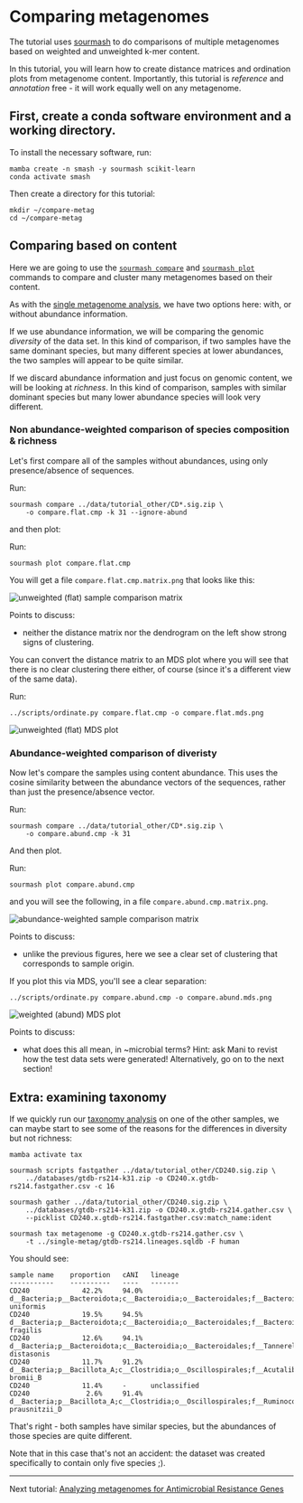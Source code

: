 # Comparing metagenomes

The tutorial uses [sourmash](https://sourmash.readthedocs.io/) to do
comparisons of multiple metagenomes based on weighted and unweighted
k-mer content.

In this tutorial, you will learn how to create distance matrices and
ordination plots from metagenome content. Importantly, this tutorial
is *reference* and *annotation* free - it will work equally well on
any metagenome.

## First, create a conda software environment and a working directory.

To install the necessary software, run:
```
mamba create -n smash -y sourmash scikit-learn
conda activate smash
```

Then create a directory for this tutorial:
```
mkdir ~/compare-metag
cd ~/compare-metag
```

## Comparing based on content

Here we are going to use the
[`sourmash compare`](https://sourmash.readthedocs.io/en/latest/command-line.html#sourmash-compare-compare-many-signatures) and
[`sourmash plot`](https://sourmash.readthedocs.io/en/latest/command-line.html#sourmash-plot-cluster-and-visualize-comparisons-of-many-signatures)
commands to compare and cluster many metagenomes based on their content.

As with the [single metagenome analysis](single-metagenomes-taxonomy.md), we have two options here: with, or without abundance information.

If we use abundance information, we will be comparing the genomic
*diversity* of the data set.  In this kind of comparison, if two
samples have the same dominant species, but many different species
at lower abundances, the two samples will appear to be quite similar.

If we discard abundance information and just focus on genomic content,
we will be looking at *richness*. In this kind of comparison, samples
with similar dominant species but many lower abundance species will look
very different.

<!-- @CTB we could do a gather of a different sample here, and show case. -->

### Non abundance-weighted comparison of species composition & richness

Let's first compare all of the samples without abundances, using only
presence/absence of sequences.

Run:
```
sourmash compare ../data/tutorial_other/CD*.sig.zip \
    -o compare.flat.cmp -k 31 --ignore-abund
```

and then plot:

Run:
```
sourmash plot compare.flat.cmp
```

You will get a file `compare.flat.cmp.matrix.png` that looks like this:

![unweighted (flat) sample comparison matrix](images/compare.flat.cmp.matrix.png)

Points to discuss:

* neither the distance matrix nor the dendrogram on the left show strong
  signs of clustering.
  
You can convert the distance matrix to an MDS plot where you will see that
there is no clear clustering there either, of course (since it's a different
view of the same data).

Run:
```
../scripts/ordinate.py compare.flat.cmp -o compare.flat.mds.png
```

![unweighted (flat) MDS plot](images/compare.flat.mds.png)

### Abundance-weighted comparison of diveristy

Now let's compare the samples using content abundance. This uses the
cosine similarity between the abundance vectors of the sequences, rather
than just the presence/absence vector.

Run:
```
sourmash compare ../data/tutorial_other/CD*.sig.zip \
    -o compare.abund.cmp -k 31
```

And then plot.

Run:
```
sourmash plot compare.abund.cmp
```

and you will see the following, in a file `compare.abund.cmp.matrix.png`.

![abundance-weighted sample comparison matrix](images/compare.abund.cmp.matrix.png)

Points to discuss:

* unlike the previous figures, here we see a clear set of clustering that
  corresponds to sample origin.

If you plot this via MDS, you'll see a clear separation:

```
../scripts/ordinate.py compare.abund.cmp -o compare.abund.mds.png
```

![weighted (abund) MDS plot](images/compare.abund.mds.png)

Points to discuss:

* what does this all mean, in ~microbial terms? Hint: ask Mani to
  revist how the test data sets were generated! Alternatively,
  go on to the next section!
  
## Extra: examining taxonomy

If we quickly run our [taxonomy analysis](single-metagenomes-taxonomy.md) on
one of the other samples, we can maybe start to see some of the reasons for
the differences in diversity but not richness:

```
mamba activate tax

sourmash scripts fastgather ../data/tutorial_other/CD240.sig.zip \
    ../databases/gtdb-rs214-k31.zip -o CD240.x.gtdb-rs214.fastgather.csv -c 16

sourmash gather ../data/tutorial_other/CD240.sig.zip \
    ../databases/gtdb-rs214-k31.zip -o CD240.x.gtdb-rs214.gather.csv \
    --picklist CD240.x.gtdb-rs214.fastgather.csv:match_name:ident
    
sourmash tax metagenome -g CD240.x.gtdb-rs214.gather.csv \
    -t ../single-metag/gtdb-rs214.lineages.sqldb -F human
```

You should see:
```
sample name    proportion   cANI   lineage
-----------    ----------   ----   -------
CD240             42.2%     94.0%  d__Bacteria;p__Bacteroidota;c__Bacteroidia;o__Bacteroidales;f__Bacteroidaceae;g__Bacteroides;s__Bacteroides uniformis
CD240             19.5%     94.5%  d__Bacteria;p__Bacteroidota;c__Bacteroidia;o__Bacteroidales;f__Bacteroidaceae;g__Bacteroides;s__Bacteroides fragilis
CD240             12.6%     94.1%  d__Bacteria;p__Bacteroidota;c__Bacteroidia;o__Bacteroidales;f__Tannerellaceae;g__Parabacteroides;s__Parabacteroides distasonis
CD240             11.7%     91.2%  d__Bacteria;p__Bacillota_A;c__Clostridia;o__Oscillospirales;f__Acutalibacteraceae;g__Ruminococcus_E;s__Ruminococcus_E bromii_B
CD240             11.4%     -      unclassified
CD240              2.6%     91.4%  d__Bacteria;p__Bacillota_A;c__Clostridia;o__Oscillospirales;f__Ruminococcaceae;g__Faecalibacterium;s__Faecalibacterium prausnitzii_D
```

That's right - both samples have similar species, but the abundances of those
species are quite different.

Note that in this case that's not an accident: the dataset was created
specifically to contain only five species ;).

---

Next tutorial: [Analyzing metagenomes for Antimicrobial Resistance Genes](amr.md)
